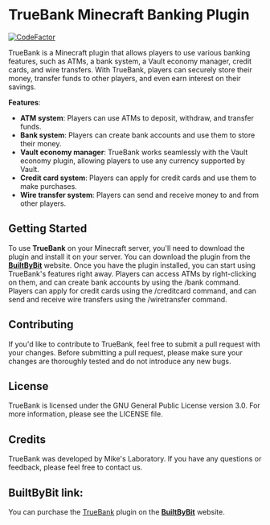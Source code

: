 # TrueBank Minecraft Banking Plugin

[![CodeFactor](https://www.codefactor.io/repository/github/mikeslaboratory/truebank/badge)](https://www.codefactor.io/repository/github/mikeslaboratory/truebank)

TrueBank is a Minecraft plugin that allows players to use various banking features, such as ATMs, a bank system, a Vault economy manager, credit cards, and wire transfers. With TrueBank, players can securely store their money, transfer funds to other players, and even earn interest on their savings.

__Features__:

* __ATM system__: Players can use ATMs to deposit, withdraw, and transfer funds.
* __Bank system__: Players can create bank accounts and use them to store their money.
* __Vault economy manager__: TrueBank works seamlessly with the Vault economy plugin, allowing players to use any currency supported by Vault.
* __Credit card system__: Players can apply for credit cards and use them to make purchases.
* __Wire transfer system__: Players can send and receive money to and from other players.

## Getting Started

To use __TrueBank__ on your Minecraft server, you'll need to download the plugin and install it on your server. You can download the plugin from the [__BuiltByBit__](https://builtbybit.com/resources/truebank.28195/) website.
Once you have the plugin installed, you can start using TrueBank's features right away. Players can access ATMs by right-clicking on them, and can create bank accounts by using the /bank command. Players can apply for credit cards using the /creditcard command, and can send and receive wire transfers using the /wiretransfer command.

## Contributing

If you'd like to contribute to TrueBank, feel free to submit a pull request with your changes. Before submitting a pull request, please make sure your changes are thoroughly tested and do not introduce any new bugs.

## License

TrueBank is licensed under the GNU General Public License version 3.0. For more information, please see the LICENSE file.

## Credits

TrueBank was developed by Mike's Laboratory. If you have any questions or feedback, please feel free to contact us.

## BuiltByBit link:

You can purchase the [TrueBank](https://builtbybit.com/resources/truebank.28195/) plugin on the [__BuiltByBit__](https://builtbybit.com/resources/truebank.28195/) website.